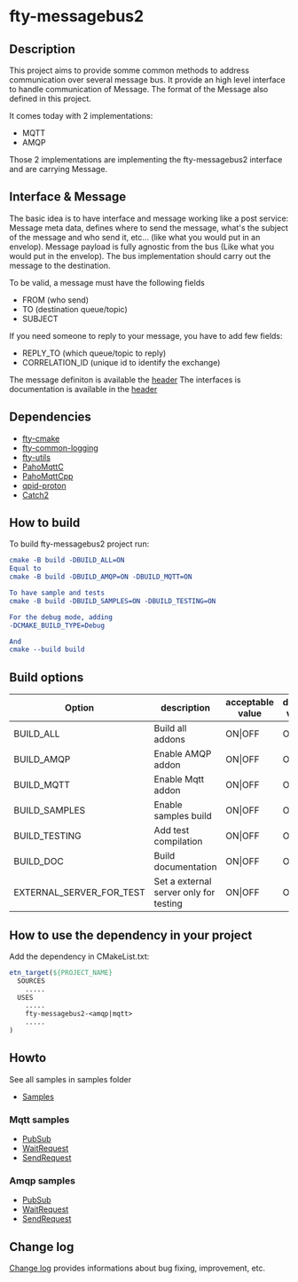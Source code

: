 # fty-messagebus2

## Description

This project aims to provide somme common methods to address communication over several message bus.
It provide an high level interface to handle communication of Message. The format of the Message also defined in this project.

It comes today with 2 implementations:

* MQTT
* AMQP

Those 2 implementations are implementing the fty-messagebus2 interface and are carrying Message.

## Interface & Message

The basic idea is to have interface and message working like a post service:
Message meta data, defines where to send the message, what's the subject of the message and who send it, etc... (like what you would put in an envelop).
Message payload is fully agnostic from the bus (Like what you would put in the envelop).
The bus implementation should carry out the message to the destination.

To be valid, a message must have the following fields

* FROM (who send)
* TO (destination queue/topic)
* SUBJECT

If you need someone to reply to your message, you have to add few fields:

* REPLY_TO (which queue/topic to reply)
* CORRELATION_ID (unique id to identify the exchange)

The message definiton is available the [header](common/public_include/fty/messagebus2/Message.h)
The interfaces is documentation is available in the [header](common/public_include/fty/messagebus2/MessageBus.h)

## Dependencies

* [fty-cmake](https://github.com/42ity/fty-cmake/)
* [fty-common-logging](https://github.com/42ity/fty-common-logging)
* [fty-utils](https://github.com/42ity/fty-utils)
* [PahoMqttC](https://github.com/eclipse/paho.mqtt.c)
* [PahoMqttCpp](https://github.com/eclipse/paho.mqtt.cpp)
* [qpid-proton](https://github.com/apache/qpid-proton.git)
* [Catch2](https://github.com/catchorg/Catch2)

## How to build

To build fty-messagebus2 project run:

```cmake
cmake -B build -DBUILD_ALL=ON
Equal to
cmake -B build -DBUILD_AMQP=ON -DBUILD_MQTT=ON

To have sample and tests
cmake -B build -DBUILD_SAMPLES=ON -DBUILD_TESTING=ON

For the debug mode, adding
-DCMAKE_BUILD_TYPE=Debug

And
cmake --build build
```

## Build options

| Option                       | description                                  | acceptable value      | default value           |
|------------------------------|----------------------------------------------|-----------------------|-------------------------|
| BUILD_ALL                    | Build all addons                             | ON\|OFF               | ON                      |
| BUILD_AMQP                   | Enable AMQP addon                            | ON\|OFF               | ON                      |
| BUILD_MQTT                   | Enable Mqtt addon                            | ON\|OFF               | ON                      |
| BUILD_SAMPLES                | Enable samples build                         | ON\|OFF               | OFF                     |
| BUILD_TESTING                | Add test compilation                         | ON\|OFF               | ON                      |
| BUILD_DOC                    | Build documentation                          | ON\|OFF               | OFF                     |
| EXTERNAL_SERVER_FOR_TEST     | Set a external server only for testing       | ON\|OFF               | OFF                     |

## How to use the dependency in your project

Add the dependency in CMakeList.txt:

```cmake
etn_target(${PROJECT_NAME}
  SOURCES
    .....
  USES
    .....
    fty-messagebus2-<amqp|mqtt>
    .....
)
```

## Howto

See all samples in samples folder

* [Samples](samples/)

### Mqtt samples

* [PubSub](samples/mqtt/publish/publish.cpp)
* [WaitRequest](samples/mqtt/src/FtyCommonMessagebusMqttSampleAsyncReply.cpp)
* [SendRequest](samples/mqtt/src/FtyCommonMessagebusMqttSampleSendRequest.cpp)

### Amqp samples

* [PubSub](samples/amqp/src/FtyCommonMessagebusAmqpSamplePubSub.cpp)
* [WaitRequest](samples/amqp/src/FtyCommonMessagebusAmqpSampleAsyncReply.cpp)
* [SendRequest](samples/amqp/src/FtyCommonMessagebusAmqpSampleSendRequest.cpp)

## Change log

[Change log](CHANGELOG.md) provides informations about bug fixing, improvement, etc.
